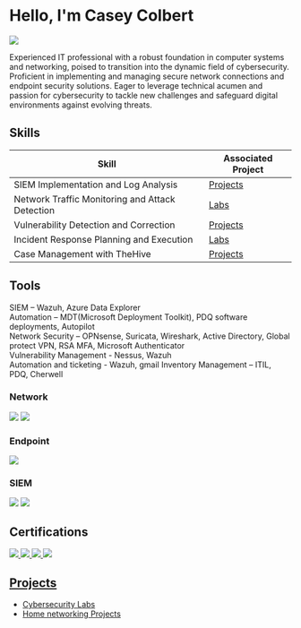 # Hello, I'm Casey Colbert
<a href="https://www.linkedin.com/in/casey-colbert-25897558"><img src="https://img.shields.io/badge/-LinkedIn-0072b1?&style=for-the-badge&logo=linkedin&logoColor=white" /></a>
 
Experienced IT professional with a robust foundation in computer systems and networking, poised to transition into the dynamic field of cybersecurity. 
Proficient in implementing and managing secure network connections and endpoint security solutions. 
Eager to leverage technical acumen and passion for cybersecurity to tackle new challenges and safeguard digital environments against evolving threats.

## Skills

| Skill                                         | Associated Project         |
|-----------------------------------------------|----------------------------|
| SIEM Implementation and Log Analysis          | <a href="https://github.com/caseycolbert15/Projects">Projects</a>|
| Network Traffic Monitoring and Attack Detection | <a href="https://github.com/caseycolbert15/Cybersecurity-Labs">Labs</a>|
| Vulnerability Detection and Correction         | <a href="https://github.com/caseycolbert15/Projects">Projects</a>|
| Incident Response Planning and Execution      | <a href="https://github.com/caseycolbert15/Cybersecurity-Labs">Labs</a>|
| Case Management with TheHive                  | <a href="https://github.com/caseycolbert15/Projects">Projects</a>|

## Tools
SIEM – Wazuh, Azure Data Explorer <br>
Automation – MDT(Microsoft Deployment Toolkit), PDQ software deployments, Autopilot  
Network Security – OPNsense, Suricata, Wireshark, Active Directory, Global protect VPN, RSA MFA, Microsoft Authenticator  
Vulnerability Management - Nessus, Wazuh  
Automation and ticketing - Wazuh, gmail
Inventory Management – ITIL, PDQ, Cherwell  

### Network
<div>
    <img src="https://img.shields.io/badge/-Wireshark-1679A7?&style=for-the-badge&logo=Wireshark&logoColor=white" />
    <img src="https://img.shields.io/badge/-Suricata-EF3B2D?&style=for-the-badge&logo=Suricata&logoColor=white" />
</div>

### Endpoint
<div>
    <img src="https://img.shields.io/badge/-Aurora Dashboard-5cb0b8?&style=for-the-badge&logo=Microsoft&logoColor=white" />
</div>

### SIEM
<div>
    <img src="https://img.shields.io/badge/-Wazuh-0078D4?&style=for-the-badge&logo=Microsoft&logoColor=white" />
    <img src="https://img.shields.io/badge/-Azure Data Explorer-000000?&style=for-the-badge&logo=Splunk&logoColor=white" />
</div>

## Certifications
<div>
<a href="https://www.comptia.org/certifications/security"><img src="https://img.shields.io/badge/-Security%2B-FF0000?&style=for-the-badge&logo=CompTIA&logoColor=white" />
<a href="https://www.coursera.org/professional-certificates/google-cybersecurity?"><img src="https://img.shields.io/badge/-Google Cybersecurity Profesional-d2f571?&style=for-the-badge&logo=Google&logoColor=blue" />
<a href="https://www.comptia.org/certifications/network"><img src="https://img.shields.io/badge/-Network%2B-007ACC?&style=for-the-badge&logo=CompTIA&logoColor=white" />
<a href="https://www.axelos.com/certifications/itil-service-management/itil-4-foundation"><img src="https://img.shields.io/badge/-ITIL 4 Foundations-4B275F?&style=for-the-badge&logoColor=white" />
</div>

## Projects
- [Cybersecurity Labs](https://github.com/caseycolbert15/Cybersecurity-Labs)
- [Home networking Projects](https://github.com/caseycolbert15/Projects)
